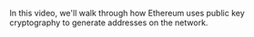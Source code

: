 In this video, we'll walk through how Ethereum uses public key cryptography to generate addresses on the network.
